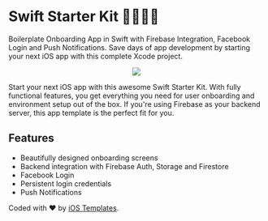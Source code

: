 # Swift Starter Kit 🚀🚀🔥🔥

Boilerplate Onboarding App in Swift with Firebase Integration, Facebook Login and Push Notifications. Save days of app development by starting your next iOS app with this complete Xcode project.

<center>
	<a href="https://www.iosapptemplates.com/templates/swift-boilerplate-with-firebase">
		<img src="https://www.iosapptemplates.com/wp-content/uploads/2019/02/Screen-Shot-2019-02-23-at-1.13.19-PM.png" />
	</a>
</center>

<p>
	Start your next iOS app with this awesome Swift Starter Kit. With fully functional features, you get everything you need for user onboarding and environment setup out of the box. If you're using Firebase as your backend server, this app template is the perfect fit for you.
</p>

## Features
<ul>
	<li>Beautifully designed onboarding screens</li>
	<li>Backend integration with Firebase Auth, Storage and Firestore</li>
	<li>Facebook Login</li>
	<li>Persistent login credentials</li>
	<li>Push Notifications</li>
</ul>

Coded with ❤️ by <a href="https://www.iosapptemplates.com">iOS Templates</a>.